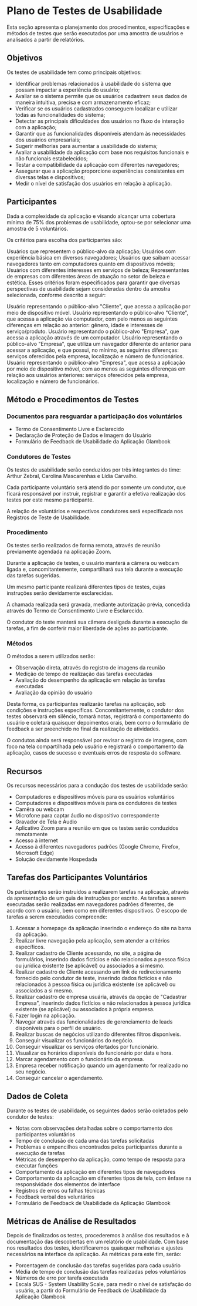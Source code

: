 # Plano de Testes de Usabilidade

Esta seção apresenta o planejamento dos procedimentos, especificações e métodos de testes que serão executados por uma amostra de usuários e analisados a partir de relatórios.

## Objetivos

Os testes de usabilidade tem como principais objetivos:

- Identificar problemas relacionados à usabilidade do sistema que possam impactar a experiência do usuário;
- Avaliar se o sistema permite que os usuários cadastrem seus dados de maneira intuitiva, precisa e com armazenamento eficaz;
- Verificar se os usuários cadastrados conseguem localizar e utilizar todas as funcionalidades do sistema;
- Detectar as principais dificuldades dos usuários no fluxo de interação com a aplicação;
- Garantir que as funcionalidades disponíveis atendam às necessidades dos usuários empresariais;
- Sugerir melhorias para aumentar a usabilidade do sistema;
- Avaliar a usabilidade da aplicação com base nos requisitos funcionais e não funcionais estabelecidos;
- Testar a compatibilidade da aplicação com diferentes navegadores;
- Assegurar que a aplicação proporcione experiências consistentes em diversas telas e dispositivos;
- Medir o nível de satisfação dos usuários em relação à aplicação.

## Participantes

Dada a complexidade da aplicação e visando alcançar uma cobertura mínima de 75% dos problemas de usabilidade, optou-se por selecionar uma amostra de 5 voluntários.

Os critérios para escolha dos participantes são:

Usuários que representem o público-alvo da aplicação;
Usuários com experiência básica em diversos navegadores;
Usuários que saibam acessar navegadores tanto em computadores quanto em dispositivos móveis;
Usuários com diferentes interesses em serviços de beleza;
Representantes de empresas com diferentes áreas de atuação no setor de beleza e estética.
Esses critérios foram especificados para garantir que diversas perspectivas de usabilidade sejam consideradas dentro da amostra selecionada, conforme descrito a seguir:

Usuário representando o público-alvo "Cliente", que acessa a aplicação por meio de dispositivo móvel.
Usuário representando o público-alvo "Cliente", que acessa a aplicação via computador, com pelo menos as seguintes diferenças em relação ao anterior: gênero, idade e interesses de serviço/produto.
Usuário representando o público-alvo "Empresa", que acessa a aplicação através de um computador.
Usuário representando o público-alvo "Empresa", que utiliza um navegador diferente do anterior para acessar a aplicação, e que possui, no mínimo, as seguintes diferenças: serviços oferecidos pela empresa, localização e número de funcionários.
Usuário representando o público-alvo "Empresa", que acessa a aplicação por meio de dispositivo móvel, com ao menos as seguintes diferenças em relação aos usuários anteriores: serviços oferecidos pela empresa, localização e número de funcionários.

## Método e Procedimentos de Testes

### Documentos para resguardar a participação dos voluntários

- Termo de Consentimento Livre e Esclarecido
- Declaração de Proteção de Dados e Imagem do Usuário
- Formulário de Feedback de Usabilidade da Aplicação Glambook

### Condutores de Testes

Os testes de usabilidade serão conduzidos por três integrantes do time: Arthur Zebral, Carolina Mascarenhas e Lídia Carvalho.

Cada participante voluntário será atendido por somente um condutor, que ficará responsável por instruir, registrar e garantir a efetiva realização dos testes por este mesmo participante. 

A relação de voluntários e respectivos condutores será especificada nos Registros de Teste de Usabilidade.

### Procedimento

Os testes serão realizados de forma remota, através de reunião previamente agendada na aplicação Zoom. 

Durante a aplicação de testes, o usuário manterá a câmera ou webcam ligada e, concomitantemente, compartilhará sua tela durante a execução das tarefas sugeridas.

Um mesmo participante realizará diferentes tipos de testes, cujas instruções serão devidamente esclarecidas. 

A chamada realizada será gravada, mediante autorização prévia, concedida através do Termo de Consentimento Livre e Esclarecido. 

O condutor do teste manterá sua câmera desligada durante a execução de tarefas, a fim de conferir maior liberdade de ações ao participante. 

### Métodos

O métodos a serem utilizados serão:

- Observação direta, através do registro de imagens da reunião
- Medição de tempo de realização das tarefas executadas
- Avaliação do desempenho da aplicação em relação às tarefas executadas
- Avaliação da opinião do usuário 

Desta forma, os participantes realizarão tarefas na aplicação, sob condições e instruções específicas. Concomitantemente, o condutor dos testes observará em silêncio, tomará notas, registrará o comportamento do usuário e coletará quaisquer depoimentos orais, bem como o formulário de feedback a ser preenchido no final da realização de atividades. 

O condutos ainda será responsável por revisar o registro de imagens, com foco na tela compartilhada pelo usuário e registrará o comportamento da aplicação, casos de sucesso e eventuais erros de resposta do software.

## Recursos

Os recursos necessários para a condução dos testes de usabilidade serão:

- Computadores e dispositivos móveis para os usuários voluntários
- Computadores e dispositivos móveis para os condutores de testes
- Camêra ou webcam
- Microfone para captar áudio no dispositivo correspondente
- Gravador de Tela e Áudio
- Aplicativo Zoom para a reunião em que os testes serão conduzidos remotamente
- Acesso à internet
- Acesso à diferentes navegadores padrões (Google Chrome, Firefox, Microsoft Edge)
- Solução devidamente Hospedada

## Tarefas dos Participantes Voluntários

Os participantes serão instruídos a realizarem tarefas na aplicação, através da apresentação de um guia de instruções por escrito. As tarefas a serem executadas serão realizadas em navegadores padrões diferentes, de acordo com o usuário, bem como em diferentes dispositivos. O escopo de tarefas a serem executadas compreende:

1. Acessar a homepage da aplicação inserindo o endereço do site na barra da aplicação.
2. Realizar livre navegação pela aplicação, sem atender a critérios específicos.
3. Realizar cadastro de Cliente acessando, no site, a página de formulários, inserindo dados fictícios e não relacionados a pessoa física ou jurídica existente (se aplicável) ou associados a si mesmo.
4. Realizar cadastro de Cliente acessando um link de redirecionamento fornecido pelo condutor de teste, inserindo dados fictícios e não relacionados à pessoa física ou jurídica existente (se aplicável) ou associados a si mesmo.
5. Realizar cadastro de empresa usuária, através da opção de "Cadastrar Empresa", inserindo dados fictícios e não relacionados à pessoa jurídica existente (se aplicável) ou associados à própria empresa.
6. Fazer login na aplicação.
7. Navegar através das funcionalidades de gerenciamento de leads disponíveis para o perfil de usuário.
8. Realizar buscas de negócios utilizando diferentes filtros disponíveis.
9. Conseguir visualizar os funcionários do negócio.
10. Conseguir visualizar os serviços ofertados por funcionário.
11. Visualizar os horários disponíveis do funcionário por data e hora.
12. Marcar agendamento com o funcionário da empresa.
13. Empresa receber notificação quando um agendamento for realizado no seu negócio.
14. Conseguir cancelar o agendamento.

## Dados de Coleta

Durante os testes de usabilidade, os seguintes dados serão coletados pelo condutor de testes:

- Notas com observações detalhadas sobre o comportamento dos participantes voluntários
- Tempo de conclusão de cada uma das tarefas solicitadas
- Problemas e empencilhos encontrados pelos participantes durante a execução de tarefas
- Métricas de desempenho da aplicação, como tempo de resposta para executar funções
- Comportamento da aplicação em diferentes tipos de navegadores
- Comportamento da aplicação em diferentes tipos de tela, com ênfase na responsividade dos elementos de interface
- Registros de erros ou falhas técnicas
- Feedback verbal dos voluntários
- Formulário de Feedback de Usabilidade da Aplicação Glambook

## Métricas de Análise de Resultados

Depois de finalizados os testes, procederemos à análise dos resultados e à documentação das descobertas em um relatório de usabilidade. Com base nos resultados dos testes, identificaremos quaisquer melhorias e ajustes necessários na interface da aplicação. As métricas para este fim, serão:

- Porcentagem de conclusão das tarefas sugeridas para cada usuário
- Média de tempo de conclusão das tarefas realizadas pelos voluntários
- Números de erro por tarefa executada
- Escala SUS - System Usability Scale, para medir o nível de satisfação do usuário, a partir do Formulário de Feedback de Usabilidade da Aplicação Glambook
    
